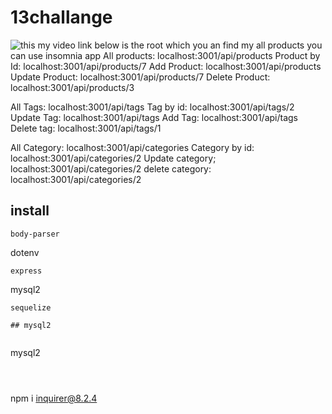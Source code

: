 # 13challange
![this my video link]()
below is the root which you an find my all products
you can use insomnia app
All products: localhost:3001/api/products
Product by Id: localhost:3001/api/products/7
Add Product: localhost:3001/api/products
Update Product: localhost:3001/api/products/7
Delete Product: localhost:3001/api/products/3

All Tags: localhost:3001/api/tags
Tag by id: localhost:3001/api/tags/2
Update Tag: localhost:3001/api/tags
Add Tag: localhost:3001/api/tags
Delete tag: localhost:3001/api/tags/1

All Category: localhost:3001/api/categories
Category by id: localhost:3001/api/categories/2
Update category; localhost:3001/api/categories/2
delete category: localhost:3001/api/categories/2

## install

```
body-parser

```
dotenv

```
express

```
mysql2


```
sequelize

## mysql2

```

```

```
mysql2
```



```
npm i inquirer@8.2.4
```
